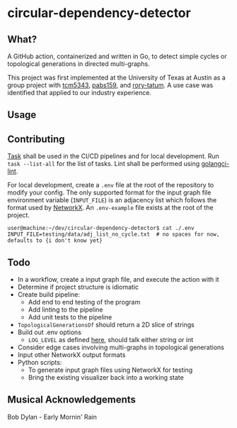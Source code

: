 #  circular-dependency-detector
## What?
A GitHub action, containerized and written in Go, to detect simple cycles or topological generations in directed multi-graphs. 

This project was first implemented at the University of Texas at Austin as a group project with [tcm5343](https://github.com/tcm5343), [pabs159](https://github.com/pabs159), and [rory-tatum](https://github.com/rory-tatum). A use case was identified that applied to our industry experience.

## Usage


## Contributing
[Task](https://taskfile.dev/) shall be used in the CI/CD pipelines and for local development. Run `task --list-all` for the list of tasks. Lint shall be performed using [golangci-lint](https://golangci-lint.run/).

For local development, create a `.env` file at the root of the repository to modify your config. The only supported format for the input graph file environment variable (`INPUT_FILE`) is an adjacency list which follows the format used by [NetworkX](https://networkx.org/documentation/stable/reference/readwrite/adjlist.html#). An `.env-example` file exists at the root of the project.

```shell
user@machine:~/dev/circular-dependency-detector$ cat ./.env 
INPUT_FILE=testing/data/adj_list_no_cycle.txt  # no spaces for now, defaults to {i don't know yet}
```

## Todo
* In a workflow, create a input graph file, and execute the action with it
* Determine if project structure is idiomatic
* Create build pipeline:
    * Add end to end testing of the program
    * Add linting to the pipeline
    * Add unit tests to the pipeline
* `TopologicalGenerationsOf` should return a 2D slice of strings
* Build out .env options
    * `LOG_LEVEL` as defined [here](https://pkg.go.dev/golang.org/x/exp/slog#Level), should talk either string or int
* Consider edge cases involving multi-graphs in topological generations
* Input other NetworkX output formats
* Python scripts:
    * To generate input graph files using NetworkX for testing
    * Bring the existing visualizer back into a working state

## Musical Acknowledgements
Bob Dylan - Early Mornin' Rain</br>
